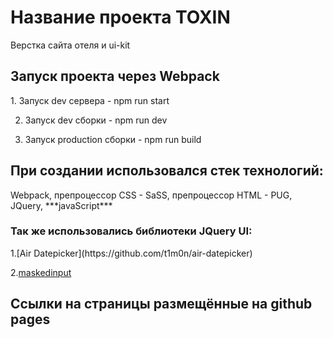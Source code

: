 <h1> Название проекта TOXIN</h1>
  Верстка сайта отеля и ui-kit 
<h2>Запуск проекта через Webpack</h2>
 1. Запуск dev сервера - npm run start

2. Запуск dev сборки - npm run dev
 
3. Запуск production сборки - npm run build
 <h2>При создании использовался стек технологий:</h2>
  Webpack, препроцессор CSS - SaSS, препроцессор HTML - PUG, JQuery, ***javaScript***
 <h3>Так же использовались библиотеки JQuery UI:</h3>
 1.[Air Datepicker](https://github.com/t1m0n/air-datepicker)

 2.[maskedinput](https://github.com/digitalBush/jquery.maskedinput)
<h2>Ссылки на страницы размещённые на github pages</h2>
